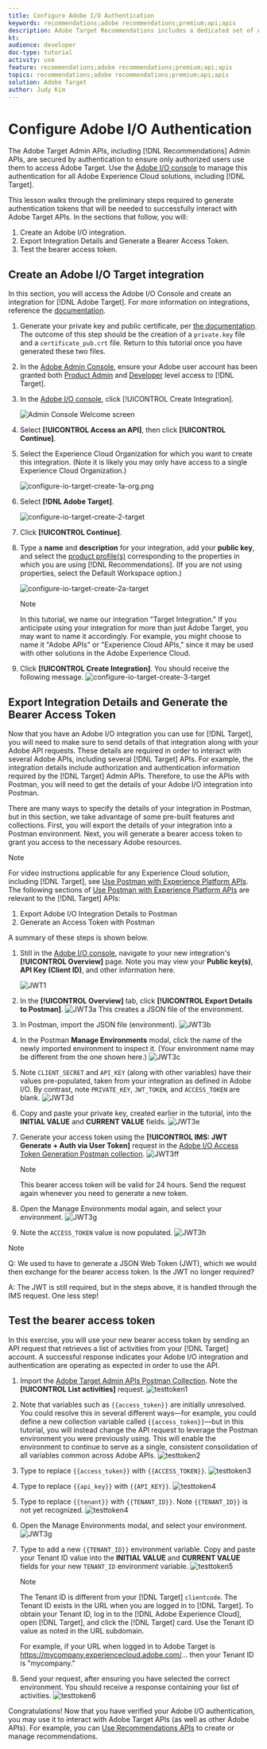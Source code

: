 ```yaml
---
title: Configure Adobe I/O Authentication
keywords: recommendations;adobe recommendations;premium;api;apis
description: Adobe Target Recommendations includes a dedicated set of APIs that allow you to manage your catalog of recommendable products and/or content; manage your recommendations algorithms and campaigns; and deliver recommendations in JSON, HTML, or XML objects to be displayed in web, mobile, email, IOT, and other channels.
kt: 
audience: developer
doc-type: tutorial
activity: use
feature: recommendations;adobe recommendations;premium;api;apis
topics: recommendations;adobe recommendations;premium;api;apis
solution: Adobe Target
author: Judy Kim
---
```


# Configure Adobe I/O Authentication

The Adobe Target Admin APIs, including [!DNL Recommendations] Admin APIs, are secured by authentication to ensure only authorized users use them to access Adobe Target. Use the [Adobe I/O console](https://console.adobe.io/) to manage this authentication for all Adobe Experience Cloud solutions, including [!DNL Target].

This lesson walks through the preliminary steps required to generate authentication tokens that will be needed to successfully interact with Adobe Target APIs. In the sections that follow, you will:

1. Create an Adobe I/O integration.
2. Export Integration Details and Generate a Bearer Access Token.
3. Test the bearer access token.

## Create an Adobe I/O Target integration

In this section, you will access the Adobe I/O Console and create an integration for [!DNL Adobe Target]. For more information on integrations, reference the [documentation](https://www.adobe.io/apis/experienceplatform/console/docs.html#!AdobeDocs/adobeio-console/master/integrations.md).

1. Generate your private key and public certificate, per [the documentation](https://www.adobe.io/authentication/auth-methods.html#!AdobeDocs/adobeio-auth/master/JWT/JWTCertificate.md). <!--as described in **Step 1** of [How to set up Adobe IO: Authentication - Step by Step](https://helpx.adobe.com/marketing-cloud-core/kb/adobe-io-authentication-step-by-step.html). After completing Step 1, return to this tutorial and resume with Step 2, below.--> The outcome of this step should be the creation of a `private.key` file and a `certificate_pub.crt` file. Return to this tutorial once you have generated these two files.

2. In the [Adobe Admin Console](https://adminconsole.adobe.com/), ensure your Adobe user account has been granted both [Product Admin](https://helpx.adobe.com/enterprise/using/admin-roles.html) and [Developer](https://helpx.adobe.com/enterprise/using/manage-developers.html) level access to [!DNL Target].

3. In the [Adobe I/O console](https://console.adobe.io/), click [!UICONTROL Create Integration].

   ![Admin Console Welcome screen](assets/configure-io-target-create-1-welcome.png)

4. Select **[!UICONTROL Access an API]**, then click **[!UICONTROL Continue]**.

5. Select the Experience Cloud Organization for which you want to create this integration. (Note it is likely you may only have access to a single Experience Cloud Organization.) 

   ![configure-io-target-create-1a-org.png](assets/configure-io-target-create-1a-org.png)

6. Select **[!DNL Adobe Target]**.

   ![configure-io-target-create-2-target](assets/configure-io-target-create-2-target.png)

7. Click **[!UICONTROL Continue]**.

8. Type a **name** and **description** for your integration, add your **public key**, and select the [product profile(s)](https://helpx.adobe.com/enterprise/using/manage-products-and-profiles.html) corresponding to the properties in which you are using [!DNL Recommendations]. (If you are not using properties, select the Default Workspace option.)

   ![configure-io-target-create-2a-target](assets/configure-io-target-create-2a-target.png)

   >[!NOTE]
   > 
   >In this tutorial, we name our integration "Target Integration." If you anticipate using your integration for more than just Adobe Target, you may want to name it accordingly. For example, you might choose to name it "Adobe APIs" or "Experience Cloud APIs," since it may be used with other solutions in the Adobe Experience Cloud.

9.  Click **[!UICONTROL Create Integration]**. You should receive the following message.
    ![configure-io-target-create-3-target](assets/configure-io-target-create-3-target.png)

## Export Integration Details and Generate the Bearer Access Token

Now that you have an Adobe I/O integration you can use for [!DNL Target], you will need to make sure to send details of that integration along with your Adobe API requests. These details are required in order to interact with several Adobe APIs, including several [!DNL Target] APIs. For example, the integration details include authorization and authentication information required by the [!DNL Target] Admin APIs. Therefore, to use the APIs with Postman, you will need to get the details of your Adobe I/O integration into Postman.

There are many ways to specify the details of your integration in Postman, but in this section, we take advantage of some pre-built features and collections. First, you will export the details of your integration into a Postman environment. Next, you will generate a bearer access token to grant you access to the necessary Adobe resources.

>[!NOTE]
>
>For video instructions applicable for any Experience Cloud solution, including [!DNL Target], see [Use Postman with Experience Platform APIs](https://docs.adobe.com/content/help/en/platform-learn/tutorials/apis/postman.html). The following sections of [Use Postman with Experience Platform APIs](https://docs.adobe.com/content/help/en/platform-learn/tutorials/apis/postman.html) are relevant to the [!DNL Target] APIs:
>
> 1. Export Adobe I/O Integration Details to Postman
> 2. Generate an Access Token with Postman
>
> A summary of these steps is shown below.

1. Still in the [Adobe I/O console](https://console.adobe.io/), navigate to your new integration's **[!UICONTROL Overview]** page. Note you may view your **Public key(s)**, **API Key (Client ID)**, and other information here.

   ![JWT1](assets/configure-io-target-jwt1.png)

2. In the **[!UICONTROL Overview]** tab, click **[!UICONTROL Export Details to Postman]**.
   ![JWT3a](assets/configure-io-target-jwt3a.png)
   This creates a JSON file of the environment.
3. In Postman, import the JSON file (environment).
   ![JWT3b](assets/configure-io-target-jwt3b.png)
4. In the Postman **Manage Environments** modal, click the name of the newly imported environment to inspect it. (Your environment name may be different from the one shown here.)
   ![JWT3c](assets/configure-io-target-jwt3c.png)
5. Note `CLIENT_SECRET` and `API_KEY` (along with other variables) have their values pre-populated, taken from your integration as defined in Adobe I/O. By contrast, note `PRIVATE_KEY`, `JWT_TOKEN`, and `ACCESS_TOKEN` are blank.
   ![JWT3d](assets/configure-io-target-jwt3d.png)
6. Copy and paste your private key, created earlier in the tutorial, into the **INITIAL VALUE** and **CURRENT VALUE** fields.
   ![JWT3e](assets/configure-io-target-jwt3e.png)
7. Generate your access token using the **[!UICONTROL IMS: JWT Generate + Auth via User Token]** request in the [Adobe I/O Access Token Generation Postman collection](https://github.com/adobe/experience-platform-postman-samples/tree/master/apis/ims).
   ![JWT3ff](assets/configure-io-target-jwt3ff.png)

   >[!NOTE]
   >
   >This bearer access token will be valid for 24 hours. Send the request again whenever you need to generate a new token.
8. Open the Manage Environments modal again, and select your environment.
   ![JWT3g](assets/configure-io-target-jwt3g.png)
9. Note the `ACCESS_TOKEN` value is now populated.
   ![JWT3h](assets/configure-io-target-jwt3h.png)

>[!NOTE]
>
>Q: We used to have to generate a JSON Web Token (JWT), which we would then exchange for the bearer access token. Is the JWT no longer required?
>
>A: The JWT is still required, but in the steps above, it is handled through the IMS request. One less step!

## Test the bearer access token

In this exercise, you will use your new bearer access token by sending an API request that retrieves a list of activities from your [!DNL Target] account. A successful response indicates your Adobe I/O integration and authentication are operating as expected in order to use the API.

1. Import the [Adobe Target Admin APIs Postman Collection](https://developers.adobetarget.com/api/#admin-postman-collection). Note the **[!UICONTROL List activities]** request.
   ![testtoken1](assets/configure-io-target-testtoken1.png)
2. Note that variables such as `{{access_token}}` are initially unresolved. You could resolve this in several different ways—for example, you could define a new collection variable called `{{access_token}}`—but in this tutorial, you will instead change the API request to leverage the Postman environment you were previously using. This will enable the environment to continue to serve as a single, consistent consolidation of all variables common across Adobe APIs.
   ![testtoken2](assets/configure-io-target-testtoken2.png)
3. Type to replace `{{access_token}}` with `{{ACCESS_TOKEN}}`.
   ![testtoken3](assets/configure-io-target-testtoken3.png)
4. Type to replace `{{api_key}}` with `{{API_KEY}}`.
   ![testtoken4](assets/configure-io-target-testtoken4.png)
5. Type to replace `{{tenant}}` with `{{TENANT_ID}}`. Note `{{TENANT_ID}}` is not yet recognized.
   ![testtoken4](assets/configure-io-target-testtoken4a.png)
6. Open the Manage Environments modal, and select your environment.
   ![JWT3g](assets/configure-io-target-jwt3g.png)
7. Type to add a new `{{TENANT_ID}}` environment variable. Copy and paste your Tenant ID value into the **INITIAL VALUE** and **CURRENT VALUE** fields for your new `TENANT_ID` environment variable.
   ![testtoken5](assets/configure-io-target-testtoken5.png)
      >[!NOTE]
   >
   >The Tenant ID is different from your [!DNL Target] `clientcode`. The Tenant ID exists in the URL when you are logged in to [!DNL Target]. To obtain your Tenant ID, log in to the [!DNL Adobe Experience Cloud], open [!DNL Target], and click the [!DNL Target] card. Use the Tenant ID value as noted in the URL subdomain.
   >
   >For example, if your URL when logged in to Adobe Target is
   >https://mycompany.experiencecloud.adobe.com/...
   >then your Tenant ID is "mycompany."

8. Send your request, after ensuring you have selected the correct environment. You should receive a response containing your list of activities.
   ![testtoken6](assets/configure-io-target-testtoken6.png)

Congratulations! Now that you have verified your Adobe I/O authentication, you may use it to interact with Adobe Target APIs (as well as other Adobe APIs). For example, you can [Use Recommendations APIs](https://docs.adobe.com/content/help/en/target-learn/recommendations-api-tutorial/recs-api-overview.html) to create or manage recommendations.

